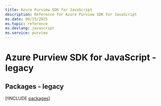 ```yaml
---
title: Azure Purview SDK for JavaScript
description: Reference for Azure Purview SDK for JavaScript
ms.date: 09/15/2025
ms.topic: reference
ms.devlang: javascript
ms.service: purview
---
```

# Azure Purview SDK for JavaScript - legacy
## Packages - legacy
[!INCLUDE [packages](purview-index.md)]